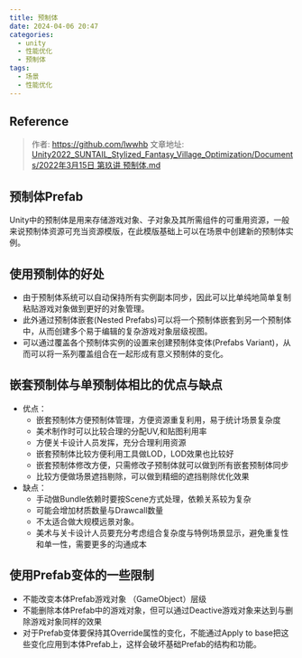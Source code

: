 ```yaml
---
title: 预制体
date: 2024-04-06 20:47
categories:
  - unity 
  - 性能优化
  - 预制体
tags:
  - 场景
  - 性能优化
---
```

## Reference

>作者: https://github.com/lwwhb
>文章地址: [Unity2022_SUNTAIL_Stylized_Fantasy_Village_Optimization/Documents/2022年3月15日 第玖讲 预制体.md](https://github.com/lwwhb/Unity2022_SUNTAIL_Stylized_Fantasy_Village_Optimization/blob/main/Documents/2022%E5%B9%B43%E6%9C%8815%E6%97%A5%20%E7%AC%AC%E7%8E%96%E8%AE%B2%20%E9%A2%84%E5%88%B6%E4%BD%93.md)


## 预制体Prefab

​ Unity中的预制体是用来存储游戏对象、子对象及其所需组件的可重用资源，一般来说预制体资源可充当资源模版，在此模版基础上可以在场景中创建新的预制体实例。

## 使用预制体的好处

- 由于预制体系统可以自动保持所有实例副本同步，因此可以比单纯地简单复制粘贴游戏对象做到更好的对象管理。
- 此外通过预制体嵌套(Nested Prefabs)可以将一个预制体嵌套到另一个预制体中，从而创建多个易于编辑的复杂游戏对象层级视图。
- 可以通过覆盖各个预制体实例的设置来创建预制体变体(Prefabs Variant)，从而可以将一系列覆盖组合在一起形成有意义预制体的变化。

## 嵌套预制体与单预制体相比的优点与缺点

- 优点：
    - 嵌套预制体方便预制体管理，方便资源重复利用，易于统计场景复杂度
    - 美术制作时可以比较合理的分配UV,和贴图利用率
    - 方便关卡设计人员发挥，充分合理利用资源
    - 嵌套预制体比较方便利用工具做LOD，LOD效果也比较好
    - 嵌套预制体修改方便，只需修改子预制体就可以做到所有嵌套预制体同步
    - 比较方便做场景遮挡剔除，可以做到精细的遮挡剔除优化效果
- 缺点：
    - 手动做Bundle依赖时要按Scene方式处理，依赖关系较为复杂
    - 可能会增加材质数量与Drawcall数量
    - 不太适合做大规模远景对象。
    - 美术与关卡设计人员要充分考虑组合复杂度与特例场景显示，避免重复性和单一性，需要更多的沟通成本

## 使用Prefab变体的一些限制

- 不能改变本体Prefab游戏对象 （GameObject）层级
- 不能删除本体Prefab中的游戏对象，但可以通过Deactive游戏对象来达到与删除游戏对象同样的效果
- 对于Prefab变体要保持其Override属性的变化，不能通过Apply to base把这些变化应用到本体Prefab上，这样会破坏基础Prefab的结构和功能。